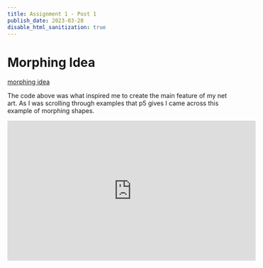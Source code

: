 ```yaml
---
title: Assignment 1 - Post 1
publish_date: 2023-03-28
disable_html_sanitization: true
---
```


# Morphing Idea

[morphing idea](https://p5js.org/examples/motion-morph.html)

The code above was what inspired me to create the main feature of my net art. 
As I was scrolling through examples that p5 gives I came across this example of morphing shapes.


<iframe width="560" height="315" src="https://www.youtube.com/embed/3oqzdlEWguA" title="YouTube video player" frameborder="0" allow="accelerometer; autoplay; clipboard-write; encrypted-media; gyroscope; picture-in-picture; web-share" allowfullscreen></iframe>
